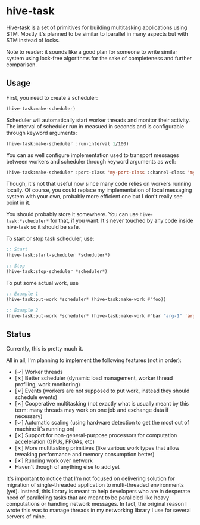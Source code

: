 hive-task
=========

Hive-task is a set of primitives for building multitasking applications using
STM. Mostly it's planned to be similar to lparallel in many aspects but with
STM instead of locks.

Note to reader: it sounds like a good plan for someone to write similar system
using lock-free algorithms for the sake of completeness and further comparison.

Usage
-----

First, you need to create a scheduler:

```lisp
(hive-task:make-scheduler)
```

Scheduler will automatically start worker threads and monitor their
activity. The interval of scheduler run in measued in seconds and is
configurable through keyword arguments:
```lisp
(hive-task:make-scheduler :run-interval 1/100)
```

You can as well configure implementation used to transport messages
between workers and scheduler through keyword arguments as well:
```lisp
(hive-task:make-scheduler :port-class 'my-port-class :channel-class 'my-channel-class)
```

Though, it's not that useful now since many code relies on workers
running locally. Of course, you could replace my implementation of
local messaging system with your own, probably more efficient one but
I don't really see point in it.

You should probably store it somewhere. You can use
`hive-task:*scheduler*` for that, if you want. It's never touched by
any code inside hive-task so it should be safe.

To start or stop task scheduler, use:

```lisp
;; Start
(hive-task:start-scheduler *scheduler*)

;; Stop
(hive-task:stop-scheduler *scheduler*)
```

To put some actual work, use

```lisp
;; Example 1
(hive-task:put-work *scheduler* (hive-task:make-work #'foo))

;; Example 2
(hive-task:put-work *scheduler* (hive-task:make-work #'bar "arg-1" 'arg-2 3))
```

Status
------

Currently, this is pretty much it.

All in all, I'm planning to implement the following features (not in order):

* [✓] Worker threads
* [✗] Better scheduler (dynamic load management, worker thread profiling, work monitoring)
* [✗] Events (workers are not supposed to put work, instead they should schedule events)
* [✗] Cooperative multitasking (not exactly what is usually meant by this term: many threads may work on one job and exchange data if necessary)
* [✓] Automatic scaling (using hardware detection to get the most out of machine it's running on)
* [✗] Support for non-general-purpose processors for computation acceleration (GPUs, FPGAs, etc)
* [✗] More multitasking primitives (like various work types that allow tweaking performance and memory consumption better)
* [✗] Running work over network
* Haven't though of anything else to add yet

It's important to notice that I'm not focused on delivering solution for
migration of single-threaded application to multi-threaded environments (yet).
Instead, this library is meant to help developers who are in desperate need of
paralleling tasks that are meant to be paralleled like heavy computations or
handling network messages. In fact, the original reason I wrote this was to
manage threads in my networking library I use for several servers of mine.
